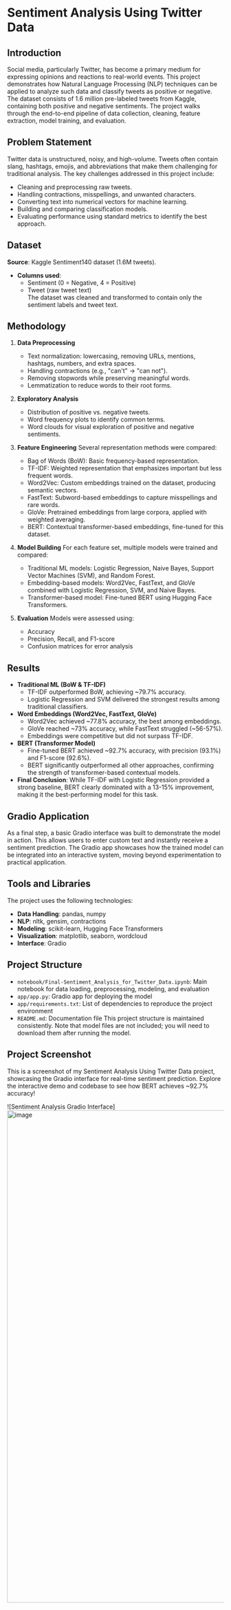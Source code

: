 # Sentiment Analysis Using Twitter Data

## Introduction
Social media, particularly Twitter, has become a primary medium for expressing opinions and reactions to real-world events. This project demonstrates how Natural Language Processing (NLP) techniques can be applied to analyze such data and classify tweets as positive or negative. The dataset consists of 1.6 million pre-labeled tweets from Kaggle, containing both positive and negative sentiments. The project walks through the end-to-end pipeline of data collection, cleaning, feature extraction, model training, and evaluation.

## Problem Statement
Twitter data is unstructured, noisy, and high-volume. Tweets often contain slang, hashtags, emojis, and abbreviations that make them challenging for traditional analysis. The key challenges addressed in this project include:
- Cleaning and preprocessing raw tweets.
- Handling contractions, misspellings, and unwanted characters.
- Converting text into numerical vectors for machine learning.
- Building and comparing classification models.
- Evaluating performance using standard metrics to identify the best approach.

## Dataset
**Source**: Kaggle Sentiment140 dataset (1.6M tweets).  
- **Columns used**:
  - Sentiment (0 = Negative, 4 = Positive)
  - Tweet (raw tweet text)  
The dataset was cleaned and transformed to contain only the sentiment labels and tweet text.

## Methodology
1. **Data Preprocessing**
   - Text normalization: lowercasing, removing URLs, mentions, hashtags, numbers, and extra spaces.
   - Handling contractions (e.g., "can't" → "can not").
   - Removing stopwords while preserving meaningful words.
   - Lemmatization to reduce words to their root forms.

2. **Exploratory Analysis**
   - Distribution of positive vs. negative tweets.
   - Word frequency plots to identify common terms.
   - Word clouds for visual exploration of positive and negative sentiments.

3. **Feature Engineering**
   Several representation methods were compared:
   - Bag of Words (BoW): Basic frequency-based representation.
   - TF-IDF: Weighted representation that emphasizes important but less frequent words.
   - Word2Vec: Custom embeddings trained on the dataset, producing semantic vectors.
   - FastText: Subword-based embeddings to capture misspellings and rare words.
   - GloVe: Pretrained embeddings from large corpora, applied with weighted averaging.
   - BERT: Contextual transformer-based embeddings, fine-tuned for this dataset.

4. **Model Building**
   For each feature set, multiple models were trained and compared:
   - Traditional ML models: Logistic Regression, Naive Bayes, Support Vector Machines (SVM), and Random Forest.
   - Embedding-based models: Word2Vec, FastText, and GloVe combined with Logistic Regression, SVM, and Naive Bayes.
   - Transformer-based model: Fine-tuned BERT using Hugging Face Transformers.

5. **Evaluation**
   Models were assessed using:
   - Accuracy
   - Precision, Recall, and F1-score
   - Confusion matrices for error analysis

## Results
- **Traditional ML (BoW & TF-IDF)**
  - TF-IDF outperformed BoW, achieving ~79.7% accuracy.
  - Logistic Regression and SVM delivered the strongest results among traditional classifiers.
- **Word Embeddings (Word2Vec, FastText, GloVe)**
  - Word2Vec achieved ~77.8% accuracy, the best among embeddings.
  - GloVe reached ~73% accuracy, while FastText struggled (~56-57%).
  - Embeddings were competitive but did not surpass TF-IDF.
- **BERT (Transformer Model)**
  - Fine-tuned BERT achieved ~92.7% accuracy, with precision (93.1%) and F1-score (92.6%).
  - BERT significantly outperformed all other approaches, confirming the strength of transformer-based contextual models.
- **Final Conclusion**: While TF-IDF with Logistic Regression provided a strong baseline, BERT clearly dominated with a 13-15% improvement, making it the best-performing model for this task.

## Gradio Application
As a final step, a basic Gradio interface was built to demonstrate the model in action. This allows users to enter custom text and instantly receive a sentiment prediction. The Gradio app showcases how the trained model can be integrated into an interactive system, moving beyond experimentation to practical application.

## Tools and Libraries
The project uses the following technologies:
- **Data Handling**: pandas, numpy
- **NLP**: nltk, gensim, contractions
- **Modeling**: scikit-learn, Hugging Face Transformers
- **Visualization**: matplotlib, seaborn, wordcloud
- **Interface**: Gradio

## Project Structure
- `notebook/Final-Sentiment_Analysis_for_Twitter_Data.ipynb`: Main notebook for data loading, preprocessing, modeling, and evaluation
- `app/app.py`: Gradio app for deploying the model
- `app/requirements.txt`: List of dependencies to reproduce the project environment
- `README.md`: Documentation file
This project structure is maintained consistently. Note that model files are not included; you will need to download them after running the model.


## Project Screenshot
This is a screenshot of my Sentiment Analysis Using Twitter Data project, showcasing the Gradio interface for real-time sentiment prediction. Explore the interactive demo and codebase to see how BERT achieves ~92.7% accuracy!

![Sentiment Analysis Gradio Interface]
<img width="2560" height="1142" alt="image" src="https://github.com/user-attachments/assets/876aac34-5cc8-4eea-a99f-40ccda4efb6b" />

